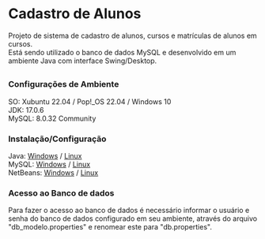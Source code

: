 # Cadastro de Alunos
Projeto de sistema de cadastro de alunos, cursos e matrículas de alunos em cursos.<br>
Está sendo utilizado o banco de dados MySQL e desenvolvido em um ambiente Java com interface Swing/Desktop.

##
### Configurações de Ambiente
SO: Xubuntu 22.04 / Pop!_OS 22.04 / Windows 10<br>
JDK: 17.0.6<br>
MySQL: 8.0.32 Community

### Instalação/Configuração
Java: <a href="https://www.youtube.com/watch?v=QekeJBShCy4">Windows</a> / <a href="https://www.youtube.com/watch?v=Kn87QF1mEcY" target="_blank">Linux</a><br>
MySQL: <a href="https://www.youtube.com/watch?v=DKMrVxtJyUk">Windows</a> / <a href="https://youtu.be/CBK7c1xp-zI" target="_blank">Linux</a><br>
NetBeans: <a href="https://www.youtube.com/watch?v=dmnerOpFj1E">Windows</a> / <a href="https://www.youtube.com/watch?v=SiPJcbrW9K8" target="_blank">Linux</a>

### Acesso ao Banco de dados
Para fazer o acesso ao banco de dados é necessário informar o usuário e senha do banco de dados configurado em seu ambiente, através do arquivo "db_modelo.properties" e renomear este para "db.properties".
